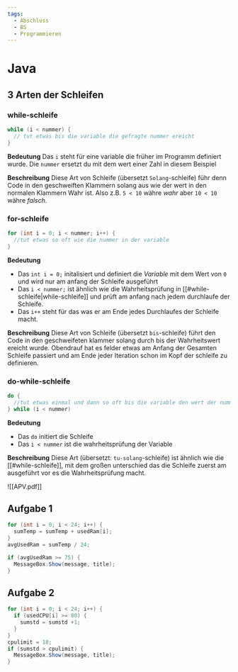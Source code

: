 ```yaml
---
tags:
  - Abschluss
  - BS
  - Programmieren
---
```

# Java
## 3 Arten der Schleifen
### while-schleife
```java
while (i < nummer) {
  // tut etwas bis die variable die gefragte nummer ereicht
}
```

**Bedeutung**
Das `i` steht für eine variable die früher im Programm definiert wurde.
Die `nummer` ersetzt du mit dem wert einer Zahl in diesem Beispiel

**Beschreibung**
Diese Art von Schleife (übersetzt `Solang`-schleife) führ denn Code in den geschweiften Klammern solang aus wie der wert in den normalen Klammern Wahr ist. Also z.B. `5 < 10` währe *wahr* aber `10 < 10` währe *falsch*.

### for-schleife
```java
for (int i = 0; i < nummer; i++) {
  //tut etwas so oft wie die nummer in der variable
}
```
**Bedeutung**
- Das `int i = 0;` initalisiert und definiert die *Variable* mit dem Wert von `0` und wird nur am anfang der Schleife ausgeführt
- Das `i < nummer;` ist ähnlich wie die Wahrheitsprüfung in [[#while-schleife|while-schleife]] und prüft am anfang nach jedem durchlaufe der Schleife.
- Das `i++` steht für das was er am Ende jedes Durchlaufes der Schleife macht.

**Beschreibung**
Diese Art von Schleife (übersetzt `bis`-schleife) führt den Code in den geschweifeten klammer solang durch bis der Wahrheitswert ereicht wurde. Obendrauf hat es felder etwas am Anfang der Gesamten Schleife passiert und am Ende jeder Iteration schon im Kopf der schleife zu definieren.

### do-while-schleife
```java
do {
  //tut etwas einmal und dann so oft bis die variable den wert der nummer ereicht
} while (i < nummer)
```
**Bedeutung**
- Das `do` initiert die Schleife
- Das `i < nummer` ist die wahrheitsprüfung der Variable

**Beschreibung**
Diese Art (übersetzt: `tu-solang`-schleife) ist ähnlich wie die [[#while-schleife]], mit dem großen unterschied das die Schleife zuerst am ausgeführt vor es die Wahrheitsprüfung macht.


![[APV.pdf]]
## Aufgabe 1
```java
for (int i = 0; i < 24; i++) {
  sumTemp = sumTemp + usedRam[i];
}
avgUsedRam = sumTemp / 24;

if (avgUsedRam >= 75) {
  MessageBox.Show(message, title);
}
```

## Aufgabe 2
```java
for (int i = 0; i < 24; i++) {
  if (usedCPU[i] >= 80) {
    sumstd = sumstd +1;
  }
}
cpulimit = 18;
if (sumstd > cpulimit) {
  MessageBox.Show(message, title);
}
```

